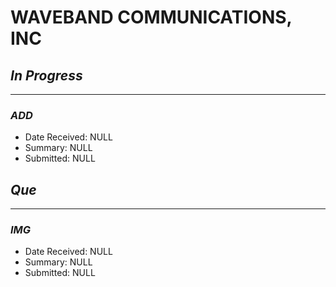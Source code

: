 # WAVEBAND COMMUNICATIONS, INC

## *In Progress*
--------------------

### *ADD*

- Date Received: NULL
- Summary: NULL
- Submitted: NULL


## *Que*
-----------------------------------
### *IMG*
- Date Received: NULL
- Summary:  NULL
- Submitted: NULL
